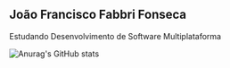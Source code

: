 ## João Francisco Fabbri Fonseca
Estudando Desenvolvimento de Software Multiplataforma

![Anurag's GitHub stats](https://github-readme-stats.vercel.app/api?JoaoFonseca4a&show_icons=true&theme=radical)
